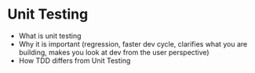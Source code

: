 # Unit Testing

- What is unit testing
- Why it is important (regression, faster dev cycle, clarifies what you are building, makes you look at dev from the user perspective)
- How TDD differs from Unit Testing
